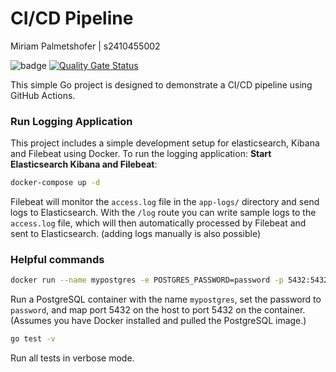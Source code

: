 # CI/CD Pipeline

Miriam Palmetshofer | s2410455002

![badge](https://github.com/miriampalmetshofer/cicd-project-pipeline/actions/workflows/go.yml/badge.svg)
[![Quality Gate Status](https://sonarcloud.io/api/project_badges/measure?project=miriampalmetshofer_cicd-project-pipeline&metric=alert_status)](https://sonarcloud.io/summary/new_code?id=miriampalmetshofer_cicd-project-pipeline)

This simple Go project is designed to demonstrate a CI/CD pipeline using GitHub Actions. 

### Run Logging Application

This project includes a simple development setup for elasticsearch, Kibana and Filebeat using Docker.
To run the logging application:
**Start Elasticsearch Kibana and Filebeat**:
   ```bash
   docker-compose up -d
   ```
Filebeat will monitor the `access.log` file in the `app-logs/` directory and send logs to Elasticsearch.
With the `/log` route you can write sample logs to the `access.log` file, which will then automatically processed by Filebeat and sent to Elasticsearch. (adding logs manually is also possible)

### Helpful commands

```bash
docker run --name mypostgres -e POSTGRES_PASSWORD=password -p 5432:5432 -d postgres
```

Run a PostgreSQL container with the name `mypostgres`, 
set the password to `password`, and map port 5432 on the host to port 5432 on the container. (Assumes you have Docker installed and pulled the PostgreSQL image.)

```bash
go test -v
```

Run all tests in verbose mode.